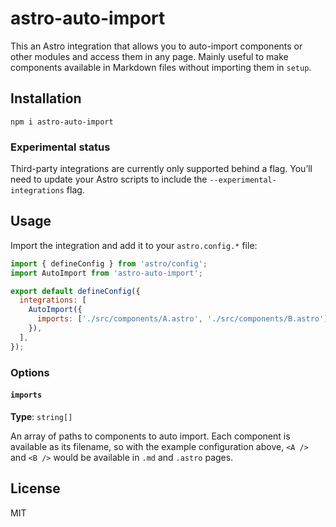 # astro-auto-import

This an Astro integration that allows you to auto-import components or other modules and access them in any page. Mainly useful to make components available in Markdown files without importing them in `setup`.

## Installation

```shell
npm i astro-auto-import
```

### Experimental status

Third-party integrations are currently only supported behind a flag. You’ll need to update your Astro scripts to include the `--experimental-integrations` flag.

## Usage

Import the integration and add it to your `astro.config.*` file:

```js
import { defineConfig } from 'astro/config';
import AutoImport from 'astro-auto-import';

export default defineConfig({
  integrations: [
    AutoImport({
      imports: ['./src/components/A.astro', './src/components/B.astro'],
    }),
  ],
});
```

### Options

#### `imports`

**Type**: `string[]`

An array of paths to components to auto import. Each component is available as its filename, so with the example configuration above, `<A />` and `<B />` would be available in `.md` and `.astro` pages.

## License

MIT